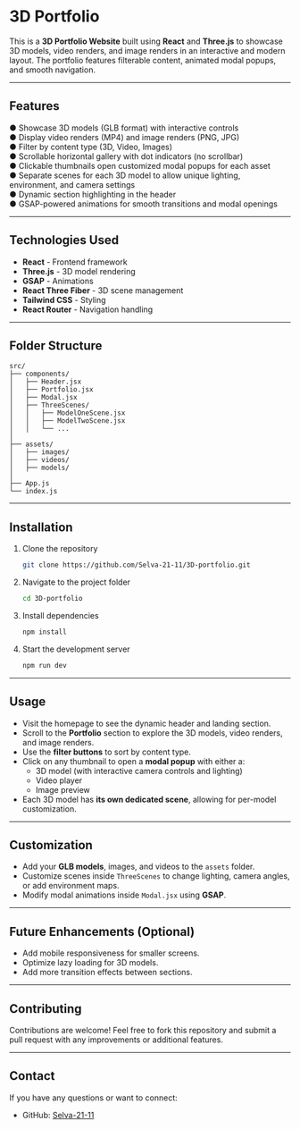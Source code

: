 
# 3D Portfolio

This is a **3D Portfolio Website** built using **React** and **Three.js** to showcase 3D models, video renders, and image renders in an interactive and modern layout. The portfolio features filterable content, animated modal popups, and smooth navigation.

---

## Features

 
● Showcase 3D models (GLB format) with interactive controls  
● Display video renders (MP4) and image renders (PNG, JPG)  
● Filter by content type (3D, Video, Images)  
● Scrollable horizontal gallery with dot indicators (no scrollbar)  
● Clickable thumbnails open customized modal popups for each asset  
● Separate scenes for each 3D model to allow unique lighting, environment, and camera settings  
● Dynamic section highlighting in the header  
● GSAP-powered animations for smooth transitions and modal openings  

---

## Technologies Used

- **React** - Frontend framework
- **Three.js** - 3D model rendering
- **GSAP** - Animations
- **React Three Fiber** - 3D scene management
- **Tailwind CSS** - Styling
- **React Router** - Navigation handling

---

## Folder Structure

```
src/
├── components/
│   ├── Header.jsx
│   ├── Portfolio.jsx
│   ├── Modal.jsx
│   ├── ThreeScenes/
│   │   ├── ModelOneScene.jsx
│   │   ├── ModelTwoScene.jsx
│   │   └── ...
│
├── assets/
│   ├── images/
│   ├── videos/
│   ├── models/
│
├── App.js
└── index.js
```

---

## Installation

1. Clone the repository

   ```bash
   git clone https://github.com/Selva-21-11/3D-portfolio.git
   ```

2. Navigate to the project folder

   ```bash
   cd 3D-portfolio
   ```

3. Install dependencies

   ```bash
   npm install
   ```

4. Start the development server

   ```bash
   npm run dev
   ```

---

## Usage

- Visit the homepage to see the dynamic header and landing section.
- Scroll to the **Portfolio** section to explore the 3D models, video renders, and image renders.
- Use the **filter buttons** to sort by content type.
- Click on any thumbnail to open a **modal popup** with either a:
    - 3D model (with interactive camera controls and lighting)
    - Video player
    - Image preview
- Each 3D model has **its own dedicated scene**, allowing for per-model customization.

---

## Customization

- Add your **GLB models**, images, and videos to the `assets` folder.
- Customize scenes inside `ThreeScenes` to change lighting, camera angles, or add environment maps.
- Modify modal animations inside `Modal.jsx` using **GSAP**.

---

## Future Enhancements (Optional)

- Add mobile responsiveness for smaller screens.
- Optimize lazy loading for 3D models.
- Add more transition effects between sections.

---

## Contributing

Contributions are welcome! Feel free to fork this repository and submit a pull request with any improvements or additional features.

---


## Contact

If you have any questions or want to connect:

- GitHub: [Selva-21-11](https://github.com/Selva-21-11)
